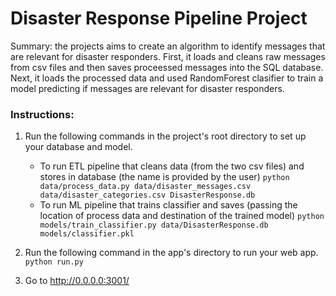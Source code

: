 # Disaster Response Pipeline Project

Summary: the projects aims to create an algorithm to identify messages that are relevant for disaster responders. First, it loads and cleans raw messages from csv files and then saves proceessed messages into the SQL database. Next, it loads the processed data and used RandomForest clasifier to train a model predicting if messages are relevant for disaster responders.

### Instructions:
1. Run the following commands in the project's root directory to set up your database and model.

    - To run ETL pipeline that cleans data (from the two csv files) and stores in database (the name is provided by the user)
        `python data/process_data.py data/disaster_messages.csv data/disaster_categories.csv DisasterResponse.db`
    - To run ML pipeline that trains classifier and saves (passing the location of process data and destination of the trained model)
        `python models/train_classifier.py data/DisasterResponse.db models/classifier.pkl`

2. Run the following command in the app's directory to run your web app.
    `python run.py`

3. Go to http://0.0.0.0:3001/
